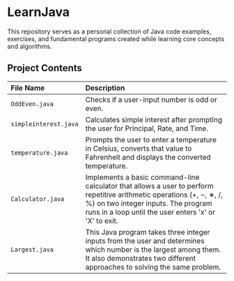 # LearnJava #

This repository serves as a personal collection of Java code examples, exercises, and fundamental programs created while learning core concepts and algorithms.

## Project Contents

| File Name | Description |
| :--- | :--- |
| `OddEven.java` | Checks if a user-input number is odd or even. |
| `simpleinterest.java` | Calculates simple interest after prompting the user for Principal, Rate, and Time. |
| `temperature.java`| Prompts the user to enter a temperature in Celsius, converts that value to Fahrenheit and displays the converted temperature. |
| `Calculator.java` | Implements a basic command-line calculator that allows a user to perform repetitive arithmetic operations (+, −, ∗, /, %) on two integer inputs. The program runs in a loop until the user enters 'x' or 'X' to exit. |
| `Largest.java` | This Java program takes three integer inputs from the user and determines which number is the largest among them. It also demonstrates two different approaches to solving the same problem. |
